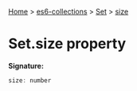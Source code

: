 [Home](./index) &gt; [es6-collections](./es6-collections.md) &gt; [Set](./es6-collections.set.md) &gt; [size](./es6-collections.set.size.md)

# Set.size property


**Signature:**
```javascript
size: number
```
